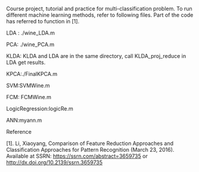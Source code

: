 Course project, tutorial and practice for multi-classification problem. To run different machine learning methods, refer to following files. Part of the code has referred to function in [1].

LDA : ./wine_LDA.m 

PCA: ./wine_PCA.m 

KLDA: KLDA and LDA are in the same directory, call KLDA_proj_reduce in LDA get results.

KPCA:./FinalKPCA.m

SVM:SVMWine.m

FCM: FCMWine.m

LogicRegression:logicRe.m

ANN:myann.m

Reference

[1]. Li, Xiaoyang, Comparison of Feature Reduction Approaches and Classification Approaches for Pattern Recognition (March 23, 2016). Available at SSRN: https://ssrn.com/abstract=3659735 or http://dx.doi.org/10.2139/ssrn.3659735
